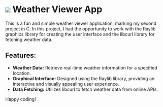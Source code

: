 # <img src="https://i.ibb.co/5Ggn1WW/2024-01-24-14-20-16.gif"> Weather Viewer App

This is a fun and simple weather viewer application, marking my second project in C. In this project, I had the opportunity to work with the Raylib graphics library for creating the user interface and the libcurl library for fetching weather data.

## Features:

- **Weather Data:** Retrieve real-time weather information for a specified location.
- **Graphical Interface:** Designed using the Raylib library, providing an interactive and visually appealing user experience.
- **Data Fetching:** Utilizes libcurl to fetch weather data from online APIs.

Happy coding!
